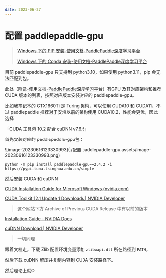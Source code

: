 ```yaml
---
date: 2023-06-27
---
```


# 配置 paddlepaddle-gpu

> [Windows 下的 PIP 安装-使用文档-PaddlePaddle深度学习平台](https://www.paddlepaddle.org.cn/documentation/docs/zh/install/pip/windows-pip.html#shouxianqingninxuanzenindebanben)
>
> [Windows 下的 Conda 安装-使用文档-PaddlePaddle深度学习平台](https://www.paddlepaddle.org.cn/documentation/docs/zh/install/conda/windows-conda.html#gpu-paddlepaddle)

目前 paddlepaddle-gpu 只支持到 python3.10，如果使用 python3.11，pip 会无法匹配到包。

此处（[附录-使用文档-PaddlePaddle深度学习平台](https://www.paddlepaddle.org.cn/documentation/docs/zh/install/Tables.html#nvidia-gpu)）有GPU 及其对应架构和推荐 CUDA 版本的列表，按照对应版本安装对应的 paddlepaddle-gpu。



比如我笔记本的 GTX1660Ti 是 Turing 架构，可以使用 CUDA10 和 CUDA11，不过 paddlepaddle 推荐对于安培以前的架构使用 CUDA10.2，性能会更优，因此选择

「CUDA 工具包 10.2 配合 cuDNN v7.6.5」

首先安装对应的 paddlepaddle-gpu包：

![image-20230616123330993](./配置 paddlepaddle-gpu.assets/image-20230616123330993.png)

```terminal
python -m pip install paddlepaddle-gpu==2.4.2 -i https://pypi.tuna.tsinghua.edu.cn/simple
```

然后安装 CUDA 和 cuDNN



[CUDA Installation Guide for Microsoft Windows (nvidia.com)](https://docs.nvidia.com/cuda/cuda-installation-guide-microsoft-windows/index.html)

[CUDA Toolkit 12.1 Update 1 Downloads | NVIDIA Developer](https://developer.nvidia.com/cuda-downloads)

> 这个网站下方 Archive of Previous CUDA Release 中有以前的版本

[Installation Guide - NVIDIA Docs](https://docs.nvidia.com/deeplearning/cudnn/install-guide/index.html#install-windows)

[cuDNN Download | NVIDIA Developer](https://developer.nvidia.com/rdp/cudnn-download)

> 一切同理

跟着文档走，下载 Zlib 配置环境变量添加 `zlibwapi.dll` 所在路径到 `PATH`，

然后下载 cuDNN 解压并复制内容到 CUDA 安装路径下。

然后理论上就O
